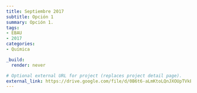 ```yaml
---
title: Septiembre 2017
subtitle: Opción 1
summary: Opción 1.
tags:
- EBAU
- 2017
categories:
- Química

_build:
  render: never

# Optional external URL for project (replaces project detail page).
external_link: https://drive.google.com/file/d/0B6t6-aLmKtoLQnJXOUpTVkE1STQ/view
---
```

